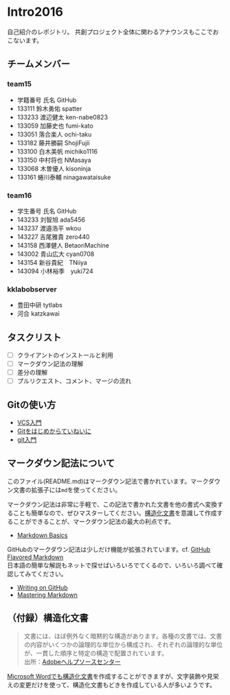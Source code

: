 Intro2016
================

自己紹介のレポジトリ。
共創プロジェクト全体に関わるアナウンスもここでおこないます。

## チームメンバー

### team15
* 学籍番号 氏名 GitHub
* 133111 鈴木勇佑 spatter
* 133233 渡辺健太 ken-nabe0823
* 133059 加藤史也 fumi-kato
* 133051 落合楽人 ochi-taku
* 133182 藤井勝嗣 ShojiFujii
* 133100 白木美帆 michiko1116
* 133150 中村将也 NMasaya
* 133068 木曽優人 kisoninja
* 133161 蜷川泰輔 ninagawataisuke

### team16
* 学生番号 氏名 GitHub
* 143233 刘智旭 ada5456
* 143237 渡邉浩平 wkou
* 143227 吉尾雅貴 zero440
* 143158 西澤健人 BetaoriMachine
* 143002 青山広大 cyan0708
* 143154 新谷貴紀　TNiiya
* 143094 小林裕季　yuki724

### kklabobserver
* 豊田中研 tytlabs
* 河合 katzkawai

## タスクリスト
- [ ] クライアントのインストールと利用
- [ ] マークダウン記法の理解
- [ ] 差分の理解
- [ ] プルリクエスト、コメント、マージの流れ

## Gitの使い方
- [VCS入門](https://github.com/kkawailab/introduction-to-vcs)
- [Gitをはじめからていねいに](https://github.com/kkawailab/introduction-to-git)
- [git入門](http://dotinstall.com/lessons/basic_git)

## マークダウン記法について
このファイル(README.md)はマークダウン記法で書かれています。マークダウン文書の拡張子には`md`を使ってください。

マークダウン記法は非常に手軽で、この記法で書かれた文書を他の書式へ変換することも簡単なので、ぜひマスターしてください。[構造化文書](#kouzouka)を意識して作成することができることが、マークダウン記法の最大の利点です。

- [Markdown Basics](https://help.github.com/articles/markdown-basics/)

GitHubのマークダウン記法は少しだけ機能が拡張されています。cf. [GitHub Flavored Markdown](https://help.github.com/articles/github-flavored-markdown/)  
日本語の簡単な解説もネットで探せばいろいろでてくるので、いろいろ調べて確認してみてください。

- [Writing on GitHub](https://help.github.com/articles/writing-on-github/)
- [Mastering Markdown](https://guides.github.com/features/mastering-markdown/)

## <a name=kouzouka></a> （付録）構造化文書

> 文書には、ほぼ例外なく暗黙的な構造があります。各種の文書では、文書の内容がいくつかの論理的な単位から構成され、それぞれの論理的な単位が、一貫した順序と特定の構造で配置されています。  
出所：[Adobeヘルプソースセンター](http://help.adobe.com/ja_JP/FrameMaker/8.0/help.html?content=Chap2-FrameMaker-Basics_078.html)

[Microsoft Wordでも構造化文書](http://inspector2.web.fc2.com/section06.html)を作成することができますが、文字装飾や見栄えの変更だけを使って、構造化文書もどきを作成している人が多いようです。
